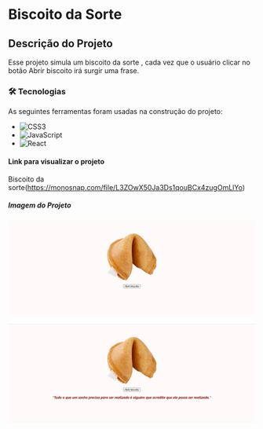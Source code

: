 # Biscoito da Sorte


## Descrição do Projeto

Esse projeto  simula um biscoito da sorte , cada vez que  o usuário clicar no botão Abrir biscoito irá surgir uma frase.


### 🛠 Tecnologias

As seguintes ferramentas foram usadas na construção do projeto:

- ![CSS3](https://img.shields.io/badge/css3-%231572B6.svg?style=for-the-badge&logo=css3&logoColor=white)
- ![JavaScript](https://img.shields.io/badge/javascript-%23323330.svg?style=for-the-badge&logo=javascript&logoColor=%23F7DF1E)
- ![React](https://img.shields.io/badge/react-%2320232a.svg?style=for-the-badge&logo=react&logoColor=%2361DAFB)



#### Link para visualizar o projeto
Biscoito da sorte(https://monosnap.com/file/L3ZOwX50Ja3Ds1qouBCx4zugOmLlYo)


##### Imagem do Projeto


![Pagina Inicial](https://github.com/Natalia0412/BiscoitoDaSorte/blob/1c7a147432880fb8c04e88a5e7cef11473bb6981/React%20App%20-%20Biscoito%20da%20sorte.png)


![Click do Botão](https://github.com/Natalia0412/BiscoitoDaSorte/blob/b37049ebb87024316c339f92dc6e243694f0424c/React%20App%20-%20Biscoito%20da%20Sorte%20Frase.png)
